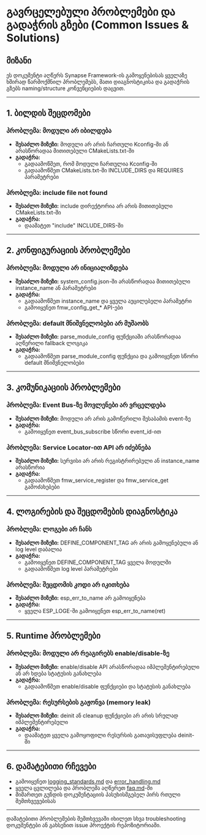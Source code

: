 # გავრცელებული პრობლემები და გადაჭრის გზები (Common Issues & Solutions)

## მიზანი

ეს დოკუმენტი აღწერს Synapse Framework-ის გამოყენებისას ყველაზე ხშირად წარმოქმნილ პრობლემებს, მათი დიაგნოსტიკისა და გადაჭრის გზებს naming/structure კონვენციების დაცვით.

---

## 1. ბილდის შეცდომები

### პრობლემა: მოდული არ იბილდება
- **შესაძლო მიზეზი:** მოდული არ არის ჩართული Kconfig-ში ან არასწორადაა მითითებული CMakeLists.txt-ში
- **გადაჭრა:**
  - გადაამოწმეთ, რომ მოდული ჩართულია Kconfig-ში
  - გადაამოწმეთ CMakeLists.txt-ში INCLUDE_DIRS და REQUIRES პარამეტრები

### პრობლემა: include file not found
- **შესაძლო მიზეზი:** include დირექტორია არ არის მითითებული CMakeLists.txt-ში
- **გადაჭრა:**
  - დაამატეთ "include" INCLUDE_DIRS-ში

---

## 2. კონფიგურაციის პრობლემები

### პრობლემა: მოდული არ ინიციალიზდება
- **შესაძლო მიზეზი:** system_config.json-ში არასწორადაა მითითებული instance_name ან პარამეტრები
- **გადაჭრა:**
  - გადაამოწმეთ instance_name და ყველა აუცილებელი პარამეტრი
  - გამოიყენეთ fmw_config_get_* API-ები

### პრობლემა: default მნიშვნელობები არ მუშაობს
- **შესაძლო მიზეზი:** parse_module_config ფუნქციაში არასწორადაა აღწერილი fallback ლოგიკა
- **გადაჭრა:**
  - გადაამოწმეთ parse_module_config ფუნქცია და გამოიყენეთ სწორი default მნიშვნელობები

---

## 3. კომუნიკაციის პრობლემები

### პრობლემა: Event Bus-ზე მოვლენები არ ვრცელდება
- **შესაძლო მიზეზი:** მოდული არ არის გამოწერილი შესაბამის event-ზე
- **გადაჭრა:**
  - გამოიყენეთ event_bus_subscribe სწორი event_id-ით

### პრობლემა: Service Locator-ით API არ იძებნება
- **შესაძლო მიზეზი:** სერვისი არ არის რეგისტრირებული ან instance_name არასწორია
- **გადაჭრა:**
  - გადაამოწმეთ fmw_service_register და fmw_service_get გამოძახებები

---

## 4. ლოგირების და შეცდომების დიაგნოსტიკა

### პრობლემა: ლოგები არ ჩანს
- **შესაძლო მიზეზი:** DEFINE_COMPONENT_TAG არ არის გამოყენებული ან log level დაბალია
- **გადაჭრა:**
  - გამოიყენეთ DEFINE_COMPONENT_TAG ყველა მოდულში
  - გადაამოწმეთ log level პარამეტრები

### პრობლემა: შეცდომის კოდი არ იკითხება
- **შესაძლო მიზეზი:** esp_err_to_name არ გამოიყენება
- **გადაჭრა:**
  - ყველა ESP_LOGE-ში გამოიყენეთ esp_err_to_name(ret)

---

## 5. Runtime პრობლემები

### პრობლემა: მოდული არ რეაგირებს enable/disable-ზე
- **შესაძლო მიზეზი:** enable/disable API არასწორადაა იმპლემენტირებული ან არ ხდება სტატუსის განახლება
- **გადაჭრა:**
  - გადაამოწმეთ enable/disable ფუნქციები და სტატუსის განახლება

### პრობლემა: რესურსების გაჟონვა (memory leak)
- **შესაძლო მიზეზი:** deinit ან cleanup ფუნქციები არ არის სრულად იმპლემენტირებული
- **გადაჭრა:**
  - დაამატეთ ყველა გამოყოფილი რესურსის გათავისუფლება deinit-ში

---

## 6. დამატებითი რჩევები
- გამოიყენეთ [logging_standards.md](../convention/logging_standards.md) და [error_handling.md](../convention/error_handling.md)
- ყველა ცვლილება და პრობლემა აღწერეთ [faq.md](../structure/faq.md)-ში
- მიმართეთ გუნდის დოკუმენტაციის პასუხისმგებელ პირს რთული შემთხვევებისას

---

დამატებითი პრობლემების შემთხვევაში იხილეთ სხვა troubleshooting დოკუმენტები ან გახსენით issue პროექტის რეპოზიტორიაში.

